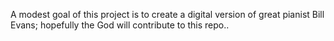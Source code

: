 A modest goal of this project is to create a digital version of great pianist Bill Evans; hopefully the God will contribute to this repo..
